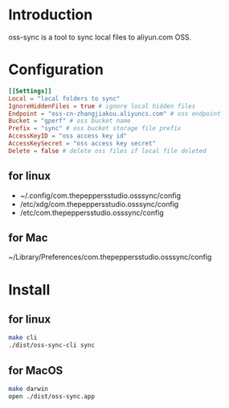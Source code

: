 # Introduction

oss-sync is a tool to sync local files to aliyun.com OSS.

# Configuration

```toml
[[Settings]]
Local = "local folders to sync"
IgnoreHiddenFiles = true # ignore local hidden files
Endpoint = "oss-cn-zhangjiakou.aliyuncs.com" # oss endpoint
Bucket = "gperf" # oss bucket name
Prefix = "sync" # oss bucket storage file prefix
AccessKeyID = "oss access key id"
AccessKeySecret = "oss access key secret"
Delete = false # delete oss files if local file deleted
```

## for linux

- ~/.config/com.thepeppersstudio.osssync/config
- /etc/xdg/com.thepeppersstudio.osssync/config
- /etc/com.thepeppersstudio.osssync/config

## for Mac

~/Library/Preferences/com.thepeppersstudio.osssync/config

# Install

## for linux

```bash
make cli
./dist/oss-sync-cli sync
```

## for MacOS

```bash
make darwin
open ./dist/oss-sync.app
```
